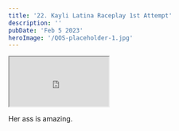 ```yaml
---
title: '22. Kayli Latina Raceplay 1st Attempt'
description: ''
pubDate: 'Feb 5 2023'
heroImage: '/QOS-placeholder-1.jpg'
---
```

<iframe src="https://drive.google.com/file/d/1RkIkthnuzEZN849FpWtcuk4Lys6SULZM/preview" width="200" height="100" allow="autoplay" allowfullscreen="allowfullscreen"></iframe>

Her ass is amazing.
